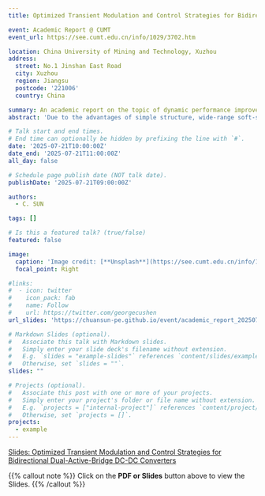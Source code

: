 ```yaml
---
title: Optimized Transient Modulation and Control Strategies for Bidirectional Dual-Active-Bridge DC-DC Converters

event: Academic Report @ CUMT
event_url: https://see.cumt.edu.cn/info/1029/3702.htm

location: China University of Mining and Technology, Xuzhou
address:
  street: No.1 Jinshan East Road
  city: Xuzhou
  region: Jiangsu
  postcode: '221006'
  country: China

summary: An academic report on the topic of dynamic performance improvement for DAB converters @ CUMT.
abstract: 'Due to the advantages of simple structure, wide-range soft-switching features, ease of modulation and control, etc., both non-resonant dual-active-bridge converter (NR-DABC) and series-resonant DABC (SR-DABC) are preferred options for isolated bidirectional dc-dc power-conversion applications. As DABC is more frequently employed in power-electronic systems that demand fast dynamics, its optimal transient performance is an active research topic. It is found that when the control variables, i.e., phase-shift angles, are updated through conventional transient phase-shift modulation, severe transient oscillations and/or dc offsets will be induced in the high-frequency-link currents of DABC. These transient oscillations and dc offsets will lead to high current stresses on power devices, and they can span many switching periods during transient stage, thus introducing excessive time delays between the PWM generator and controller. Consequently, truly optimal dynamic performance cannot be achieved with a high-performance controller alone, and the modulation-induced problems must also be thoroughly investigated. This report focuses on developing sensorless optimized transient phase-shift modulation methods for DABCs and presents detailed theoretical analyses, mathematical derivations, and real-time closed-loop experimental verifications. The reported findings provide insights on the optimization of the dynamics of DABC using advanced and effective transient modulation schemes and controller design.'

# Talk start and end times.
# End time can optionally be hidden by prefixing the line with `#`.
date: '2025-07-21T10:00:00Z'
date_end: '2025-07-21T11:00:00Z'
all_day: false

# Schedule page publish date (NOT talk date).
publishDate: '2025-07-21T09:00:00Z'

authors:
  - C. SUN

tags: []

# Is this a featured talk? (true/false)
featured: false

image:
  caption: 'Image credit: [**Unsplash**](https://see.cumt.edu.cn/info/1029/3702.htm)'
  focal_point: Right

#links:
#  - icon: twitter
#    icon_pack: fab
#    name: Follow
#    url: https://twitter.com/georgecushen
url_slides: 'https://chuansun-pe.github.io/event/academic_report_20250721/Academic_Report_20250721.pdf'

# Markdown Slides (optional).
#   Associate this talk with Markdown slides.
#   Simply enter your slide deck's filename without extension.
#   E.g. `slides = "example-slides"` references `content/slides/example-slides.md`.
#   Otherwise, set `slides = ""`.
slides: ""

# Projects (optional).
#   Associate this post with one or more of your projects.
#   Simply enter your project's folder or file name without extension.
#   E.g. `projects = ["internal-project"]` references `content/project/deep-learning/index.md`.
#   Otherwise, set `projects = []`.
projects:
  - example
---
```


[Slides: Optimized Transient Modulation and Control Strategies for Bidirectional Dual-Active-Bridge DC-DC Converters](./Academic_Report_20250721.pdf)

{{% callout note %}}
Click on the **PDF or Slides** button above to view the Slides.
{{% /callout %}}